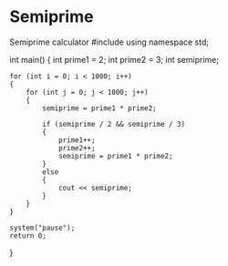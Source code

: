 # Semiprime
Semiprime calculator
#include <iostream>
using namespace std;

int main()
{
	int prime1 = 2;
	int prime2 = 3;
	int semiprime;

	for (int i = 0; i < 1000; i++)
	{
		for (int j = 0; j < 1000; j++)
		{
			semiprime = prime1 * prime2;
			
			if (semiprime / 2 && semiprime / 3)
			{
				prime1++;
				prime2++;
				semiprime = prime1 * prime2;
			}
			else
			{
				cout << semiprime;
			}
		}
	}

	system("pause");
	return 0;
}
